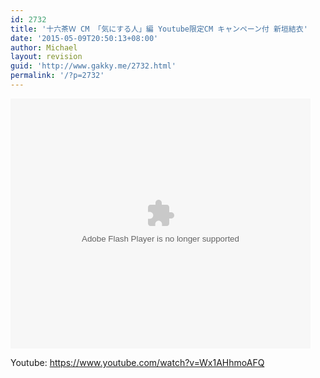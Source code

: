 ```yaml
---
id: 2732
title: '十六茶Ｗ CM 「気にする人」編 Youtube限定CM キャンペーン付 新垣結衣'
date: '2015-05-09T20:50:13+08:00'
author: Michael
layout: revision
guid: 'http://www.gakky.me/2732.html'
permalink: '/?p=2732'
---
```


<embed height="400" src="http://www.tudou.com/v/kfJbD256gtg/&bid=05&rpid=51229674&resourceId=51229674_05_05_99/v.swf" type="application/x-shockwave-flash" width="480"></embed>

Youtube: <https://www.youtube.com/watch?v=Wx1AHhmoAFQ>